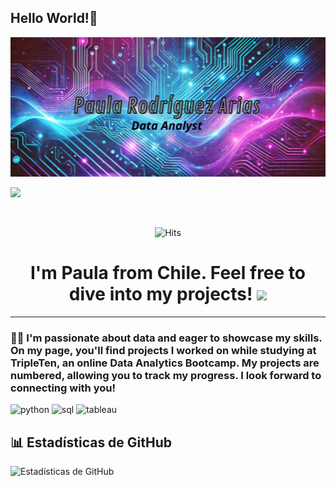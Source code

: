 ## Hello World!👋

<div id="header" align="center">
  <img decoding="async" src="Captura de pantalla 2025-03-21 005753.png" width="800"/>
</div>

[![](https://img.shields.io/badge/LinkedIn-0077B5?style=for-the-badge&logo=linkedin&logoColor=white)]([https://www.linkedin.com/in/paula-rodríguez-arias/](https://github.com/PaulaRodArias/PaulaRodArias/blob/main/Captura%20de%20pantalla%202025-03-21%20001852.png))


<div id="badges" align="center">
<img decoding="async" src="https://visitor-badge-reloaded.herokuapp.com/badge?page_id=PaulaRodArias91.PaulaRodArias91&color=00cf00" alt=""/>

![Hits](https://hits.seeyoufarm.com/api/count/incr/badge.svg?url=https://github.com/PaulaRodArias&count_bg=%2379C83D&title_bg=%23555555&icon=github.svg&icon_color=%23E7E7E7&title=Visitas&edge_flat=false)


<h1>
  I'm Paula from Chile. Feel free to dive into my projects!
  <img decoding="async" src="https://media.giphy.com/media/hvRJCLFzcasrR4ia7z/giphy.gif" width="30px"/>
</h1>

---
 <div id="header" align="left">

### :woman_technologist: I'm passionate about data and eager to showcase my skills. On my page, you'll find projects I worked on while studying at TripleTen, an online Data Analytics Bootcamp. My projects are numbered, allowing you to track my progress. I look forward to connecting with you!

<div id="header" align="left">
    <img decoding="async" src="https://img.shields.io/badge/Python-3776AB?style=for-the-badge&logo=python&logoColor=white" alt="python"/>
    <img decoding="async" src="https://img.shields.io/badge/SQL-6DB33F?style=for-the-badge&logo=mysql&logoColor=white" alt="sql"/>
    <img decoding="async" src="https://img.shields.io/badge/Tableau-6F42C1?style=for-the-badge&logo=tableau&logoColor=white" alt="tableau"/>
</div>

## 📊 Estadísticas de GitHub

![Estadísticas de GitHub](https://github-readme-stats.vercel.app/api?username=PaulaRodArias&show_icons=true&theme=radical)

<!--
**PaulaRodArias/PaulaRodArias** is a ✨ _special_ ✨ repository because its `README.md` (this file) appears on your GitHub profile.

Here are some ideas to get you started:

- 🔭 I’m currently working on ...
- 🌱 I’m currently learning ...
- 👯 I’m looking to collaborate on ...
- 🤔 I’m looking for help with ...
- 💬 Ask me about ...
- 📫 How to reach me: ...
- 😄 Pronouns: ...
- ⚡ Fun fact: ...
-->
